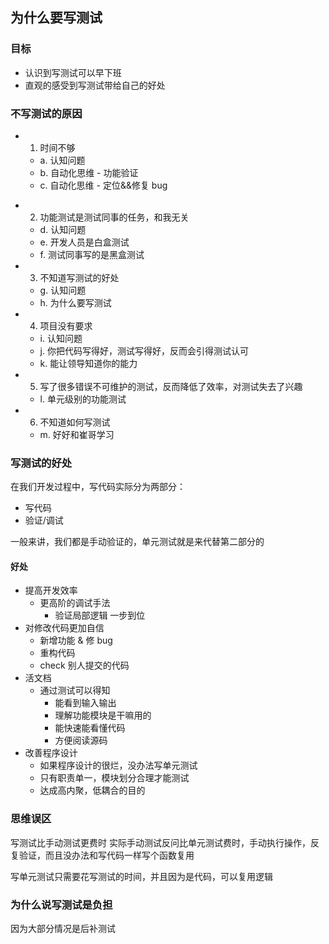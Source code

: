 ## 为什么要写测试

### 目标

- 认识到写测试可以早下班
- 直观的感受到写测试带给自己的好处

### 不写测试的原因

- 1. 时间不够
  - a. 认知问题
  - b. 自动化思维 - 功能验证
  - c. 自动化思维 - 定位&&修复 bug

* 2. 功能测试是测试同事的任务，和我无关
  - d. 认知问题
  - e. 开发人员是白盒测试
  - f. 测试同事写的是黑盒测试
* 3. 不知道写测试的好处
  - g. 认知问题
  - h. 为什么要写测试
* 4. 项目没有要求
  - i. 认知问题
  - j. 你把代码写得好，测试写得好，反而会引得测试认可
  - k. 能让领导知道你的能力
* 5. 写了很多错误不可维护的测试，反而降低了效率，对测试失去了兴趣
  - l. 单元级别的功能测试
* 6. 不知道如何写测试
  - m. 好好和崔哥学习

### 写测试的好处

在我们开发过程中，写代码实际分为两部分：

- 写代码
- 验证/调试

一般来讲，我们都是手动验证的，单元测试就是来代替第二部分的

#### 好处

- 提高开发效率
  - 更高阶的调试手法
    - 验证局部逻辑 一步到位
- 对修改代码更加自信
  - 新增功能 & 修 bug
  - 重构代码
  - check 别人提交的代码
- 活文档
  - 通过测试可以得知
    - 能看到输入输出
    - 理解功能模块是干嘛用的
    - 能快速能看懂代码
    - 方便阅读源码
- 改善程序设计
  - 如果程序设计的很烂，没办法写单元测试
  - 只有职责单一，模块划分合理才能测试
  - 达成高内聚，低耦合的目的

### 思维误区

写测试比手动测试更费时
实际手动测试反问比单元测试费时，手动执行操作，反复验证，而且没办法和写代码一样写个函数复用

写单元测试只需要花写测试的时间，并且因为是代码，可以复用逻辑

### 为什么说写测试是负担

因为大部分情况是后补测试
